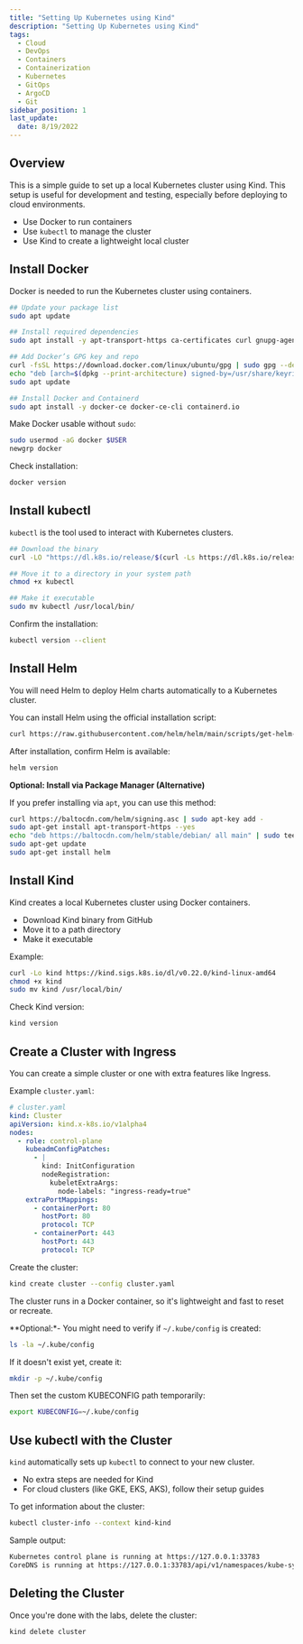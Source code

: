 ```yaml
---
title: "Setting Up Kubernetes using Kind"
description: "Setting Up Kubernetes using Kind"
tags:
  - Cloud
  - DevOps
  - Containers
  - Containerization
  - Kubernetes
  - GitOps
  - ArgoCD
  - Git
sidebar_position: 1
last_update:
  date: 8/19/2022
---
```



## Overview

This is a simple guide to set up a local Kubernetes cluster using Kind. This setup is useful for development and testing, especially before deploying to cloud environments.

- Use Docker to run containers
- Use `kubectl` to manage the cluster
- Use Kind to create a lightweight local cluster

## Install Docker

Docker is needed to run the Kubernetes cluster using containers.

```bash
## Update your package list
sudo apt update

## Install required dependencies
sudo apt install -y apt-transport-https ca-certificates curl gnupg-agent software-properties-common

## Add Docker’s GPG key and repo
curl -fsSL https://download.docker.com/linux/ubuntu/gpg | sudo gpg --dearmor -o /usr/share/keyrings/docker.gpg
echo "deb [arch=$(dpkg --print-architecture) signed-by=/usr/share/keyrings/docker.gpg] https://download.docker.com/linux/ubuntu $(lsb_release -cs) stable" | sudo tee /etc/apt/sources.list.d/docker.list > /dev/null
sudo apt update

## Install Docker and Containerd
sudo apt install -y docker-ce docker-ce-cli containerd.io
```

Make Docker usable without `sudo`:

```bash
sudo usermod -aG docker $USER
newgrp docker
```

Check installation:

```bash
docker version
```

## Install kubectl

`kubectl` is the tool used to interact with Kubernetes clusters.

```bash
## Download the binary
curl -LO "https://dl.k8s.io/release/$(curl -Ls https://dl.k8s.io/release/stable.txt)/bin/linux/amd64/kubectl"

## Move it to a directory in your system path
chmod +x kubectl

## Make it executable
sudo mv kubectl /usr/local/bin/
```

Confirm the installation:

```bash
kubectl version --client
```

## Install Helm

You will need Helm to deploy Helm charts automatically to a Kubernetes cluster.

You can install Helm using the official installation script:

```bash
curl https://raw.githubusercontent.com/helm/helm/main/scripts/get-helm-3 | bash
```

After installation, confirm Helm is available:

```bash
helm version
```

**Optional: Install via Package Manager (Alternative)**

If you prefer installing via `apt`, you can use this method:

```bash
curl https://baltocdn.com/helm/signing.asc | sudo apt-key add -
sudo apt-get install apt-transport-https --yes
echo "deb https://baltocdn.com/helm/stable/debian/ all main" | sudo tee /etc/apt/sources.list.d/helm-stable-debian.list
sudo apt-get update
sudo apt-get install helm
```

## Install Kind

Kind creates a local Kubernetes cluster using Docker containers.

- Download Kind binary from GitHub
- Move it to a path directory
- Make it executable

Example:

```bash
curl -Lo kind https://kind.sigs.k8s.io/dl/v0.22.0/kind-linux-amd64
chmod +x kind
sudo mv kind /usr/local/bin/
```

Check Kind version:

```bash
kind version
```


## Create a Cluster with Ingress

You can create a simple cluster or one with extra features like Ingress.

Example `cluster.yaml`:

```yaml
# cluster.yaml
kind: Cluster
apiVersion: kind.x-k8s.io/v1alpha4
nodes:
  - role: control-plane
    kubeadmConfigPatches:
      - |
        kind: InitConfiguration
        nodeRegistration:
          kubeletExtraArgs:
            node-labels: "ingress-ready=true"
    extraPortMappings:
      - containerPort: 80
        hostPort: 80
        protocol: TCP
      - containerPort: 443
        hostPort: 443
        protocol: TCP

```

Create the cluster:

```bash
kind create cluster --config cluster.yaml
```

The cluster runs in a Docker container, so it's lightweight and fast to reset or recreate.

**Optional:*- You might need to verify if `~/.kube/config` is created:

```bash
ls -la ~/.kube/config 
```

If it doesn't exist yet, create it:

```bash
mkdir -p ~/.kube/config 
```

Then set the custom KUBECONFIG path temporarily:

```bash
export KUBECONFIG=~/.kube/config
```


## Use kubectl with the Cluster

`kind` automatically sets up `kubectl` to connect to your new cluster.

- No extra steps are needed for Kind
- For cloud clusters (like GKE, EKS, AKS), follow their setup guides

To get information about the cluster:

```bash
kubectl cluster-info --context kind-kind 
```

Sample output:

```bash
Kubernetes control plane is running at https://127.0.0.1:33783
CoreDNS is running at https://127.0.0.1:33783/api/v1/namespaces/kube-system/services/kube-dns:dns/proxy
```

## Deleting the Cluster 

Once you're done with the labs, delete the cluster:

```bash
kind delete cluster
```